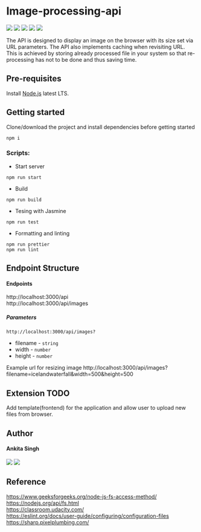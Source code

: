 # Image-processing-api 
[<img src="https://img.shields.io/badge/Node.js-339933?style=for-the-badge&logo=nodedotjs&logoColor=white" />](https://nodejs.org/en/) [<img src="https://img.shields.io/badge/Express-000000?style=for-the-badge&logo=express&logoColor=white" />](https://expressjs.com/) [<img src="https://img.shields.io/badge/TypeScript-3178C6?style=for-the-badge&logo=typescript&logoColor=white" />](typescriptlang.org) [<img src="https://img.shields.io/badge/Sharp-99CC00?style=for-the-badge&logo=sharp&logoColor=white" />](https://sharp.pixelplumbing.com/) [<img src="https://img.shields.io/badge/Jasmine-8a4182?style=for-the-badge&logo=jasmine&logoColor=white" />](https://jasmine.github.io/)


The API is designed to display an image on the browser with its size set via URL parameters. The API also implements caching when revisiting URL. This is achieved by storing already processed file in your system so that re-processing has not to be done and thus saving time.

## Pre-requisites

Install [Node.js](https://nodejs.org/en/) latest LTS.

## Getting started

Clone/download the project and install dependencies before getting started

```shell
npm i
```
### Scripts:

- Start server
```shell
npm run start
```
- Build
```shell
npm run build
```
- Tesing with Jasmine
```shell
npm run test
```
- Formatting and linting
```shell
npm run prettier
npm run lint
```
## Endpoint Structure
#### Endpoints
http://localhost:3000/api <br/>
http://localhost:3000/api/images
##### Parameters
`http://localhost:3000/api/images?`
- filename - `string`
- width - `number`
- height - `number` <br/>

Example url for resizing image http://localhost:3000/api/images?filename=icelandwaterfall&width=500&height=500

## Extension TODO
Add template(frontend) for the application and allow user to upload new files from browser.

## Author

#### Ankita Singh
[<img src="https://img.shields.io/badge/GitHub-100000?style=for-the-badge&logo=github&logoColor=white" />](https://github.com/enkitaa)
[<img src="https://img.shields.io/badge/LinkedIn-0077B5?style=for-the-badge&logo=linkedin&logoColor=white" />](https://www.linkedin.com/in/ankita-singh-31a47aa0/) 

## Reference

https://www.geeksforgeeks.org/node-js-fs-access-method/ <br/>
https://nodejs.org/api/fs.html <br/>
https://classroom.udacity.com/ <br/>
https://eslint.org/docs/user-guide/configuring/configuration-files <br/>
https://sharp.pixelplumbing.com/ <br/>


